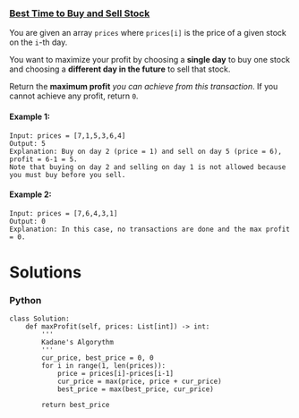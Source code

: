 ### [Best Time to Buy and Sell Stock](https://leetcode.com/problems/best-time-to-buy-and-sell-stock/) <br>

You are given an array `prices` where `prices[i]` is the price of a given stock on the `i`-th day.

You want to maximize your profit by choosing a **single day** to buy one stock and choosing a **different day in the future** to sell that stock.

Return the **maximum profit** *you can achieve from this transaction*. If you cannot achieve any profit, return `0`.



#### Example 1:

```
Input: prices = [7,1,5,3,6,4]
Output: 5
Explanation: Buy on day 2 (price = 1) and sell on day 5 (price = 6), profit = 6-1 = 5.
Note that buying on day 2 and selling on day 1 is not allowed because you must buy before you sell.

```

#### Example 2:

```
Input: prices = [7,6,4,3,1]
Output: 0
Explanation: In this case, no transactions are done and the max profit = 0.

```

# Solutions

### Python
```
class Solution:
    def maxProfit(self, prices: List[int]) -> int:
        '''
        Kadane's Algorythm
        '''
        cur_price, best_price = 0, 0
        for i in range(1, len(prices)):
            price = prices[i]-prices[i-1]
            cur_price = max(price, price + cur_price)
            best_price = max(best_price, cur_price) 

        return best_price

```
